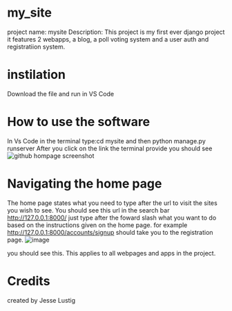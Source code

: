 # my_site
project name: mysite
Description: This project is my first ever django project it features 2 webapps, a blog, a poll voting system and a user auth and registratiion system.
# instilation
Download the file and run in VS Code
# How to use the software
In Vs Code in the terminal type:cd mysite and then python manage.py runserver
After you click on the link the terminal provide you should see ![github hompage screenshot](https://github.com/dogbless/my_site/assets/136506002/2b708a80-42c9-469b-bfed-47ad09bc676c)

# Navigating the home page 
The home page states what you need to type after the url to visit the sites you wish to see.
You should see this url in the search bar http://127.0.0.1:8000/ just type after the foward slash what you want to do based on the instructions given on the home page.
for example http://127.0.0.1:8000/accounts/signup should take you to the registration page.
![image](https://github.com/dogbless/my_site/assets/136506002/3635025c-adcc-403f-b2d6-c719a8caf0a5)

you should see this.
This applies to all webpages and apps in the project.


# Credits

created by Jesse Lustig



